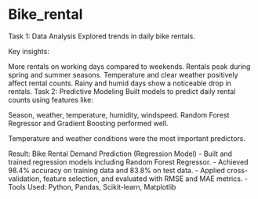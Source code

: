 # Bike_rental

Task 1: Data Analysis
Explored trends in daily bike rentals.

Key insights:

More rentals on working days compared to weekends.
Rentals peak during spring and summer seasons.
Temperature and clear weather positively affect rental counts.
Rainy and humid days show a noticeable drop in rentals.
Task 2: Predictive Modeling
Built models to predict daily rental counts using features like:

Season, weather, temperature, humidity, windspeed.
Random Forest Regressor and Gradient Boosting performed well.

Temperature and weather conditions were the most important predictors.


Result:
Bike Rental Demand Prediction (Regression Model) - Built and trained regression models including Random Forest Regressor. - Achieved 98.4% accuracy on training data and 83.8% on test data. - Applied cross-validation, feature selection, and evaluated with RMSE and MAE metrics. - Tools Used: Python, Pandas, Scikit-learn, Matplotlib
